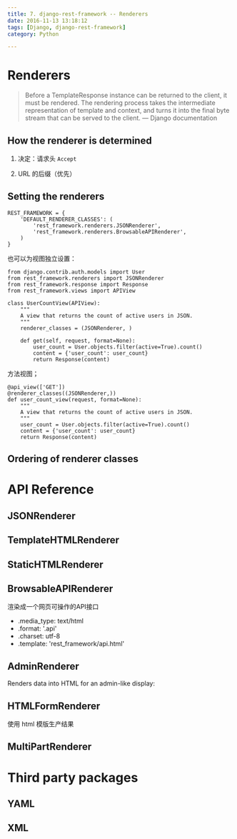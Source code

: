 ```yaml
---
title: 7. django-rest-framework -- Renderers
date: 2016-11-13 13:18:12
tags: [Django, django-rest-framework]
category: Python

---
```


# Renderers

>Before a TemplateResponse instance can be returned to the client, it must be rendered. The rendering process takes the intermediate representation of template and context, and turns it into the final byte stream that can be served to the client.
— Django documentation


## How the renderer is determined

1. 决定：请求头 `Accept`

2. URL 的后缀（优先）

## Setting the renderers

    REST_FRAMEWORK = {
        'DEFAULT_RENDERER_CLASSES': (
            'rest_framework.renderers.JSONRenderer',
            'rest_framework.renderers.BrowsableAPIRenderer',
        )
    }

也可以为视图独立设置：

    from django.contrib.auth.models import User
    from rest_framework.renderers import JSONRenderer
    from rest_framework.response import Response
    from rest_framework.views import APIView

    class UserCountView(APIView):
        """
        A view that returns the count of active users in JSON.
        """
        renderer_classes = (JSONRenderer, )

        def get(self, request, format=None):
            user_count = User.objects.filter(active=True).count()
            content = {'user_count': user_count}
            return Response(content)

方法视图；

    @api_view(['GET'])
    @renderer_classes((JSONRenderer,))
    def user_count_view(request, format=None):
        """
        A view that returns the count of active users in JSON.
        """
        user_count = User.objects.filter(active=True).count()
        content = {'user_count': user_count}
        return Response(content)

## Ordering of renderer classes

# API Reference

## JSONRenderer

## TemplateHTMLRenderer

## StaticHTMLRenderer

## BrowsableAPIRenderer

渲染成一个网页可操作的API接口

- .media_type: text/html
- .format: '.api'
- .charset: utf-8
- .template: 'rest_framework/api.html'

## AdminRenderer

Renders data into HTML for an admin-like display:

## HTMLFormRenderer

使用 html 模版生产结果

## MultiPartRenderer


# Third party packages

## YAML

## XML
